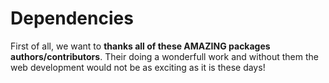 <!-- This file has been generated using
     the "@coffeekraken/s-markdown-builder" package.
     !!! Do not edit it directly... -->


<!-- body -->

<!--
/**
* @name            Overview
* @namespace       doc.dependencies
* @type            Markdown
* @platform        md
* @status          stable
* @menu            Documentation / Dependencies           /doc/dependencies/overview
*
* @since           2.0.0
* @author    Olivier Bossel <olivier.bossel@gmail.com> (https://coffeekraken.io)
*/
-->

# Dependencies

First of all, we want to **thanks all of these AMAZING packages authors/contributors**. Their doing a wonderfull work and without them the web development would not be as exciting as it is these days!

<!-- og:https://github.com/vitejs/vite -->

<!-- og:https://github.com/postcss/postcss -->

<!-- og:https://github.com/lovell/sharp -->

<!-- og:https://github.com/markedjs/marked -->

<!-- og:https://github.com/highlightjs/highlight.js/ -->

<!-- og:https://github.com/lit/lit -->

<!-- og:https://github.com/floating-ui/floating-ui -->

<!-- og:https://github.com/axios/axios -->

<!-- og:https://github.com/expressjs/express -->

<!-- og:https://github.com/handlebars-lang/handlebars.js/ -->

<!-- og:https://github.com/twigphp/Twig -->

<!-- og:https://github.com/EFTEC/BladeOne -->

